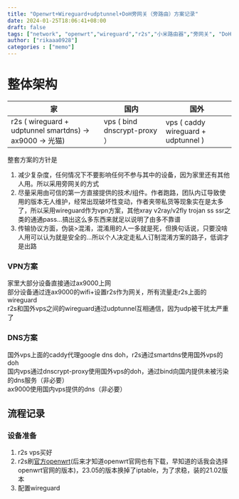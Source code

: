 ```yaml
---
title: "Openwrt+Wireguard+udptunnel+DoH旁网关（旁路由）方案记录"
date: 2024-01-25T18:06:41+08:00
draft: false
tags: ["network", "openwrt","wireguard","r2s","小米路由器","旁网关", "DoH", "udptunnel"]
author: ["rikaaa0928"]
categories : ["memo"]
---
```

# 整体架构

| 家 | 国内 | 国外 |
| --- | --- | --- |
| r2s ( wireguard + udptunnel smartdns) -> ax9000 -> 光猫) | vps ( bind dnscrypt-proxy ）| vps ( caddy wireguard + udptunnel ) |  

整套方案的方针是
1. 减少复杂度，任何情况下不要影响任何不参与其中的设备，因为家里还有其他人用。所以采用旁网关的方式  
2. 尽量采用由可信的第一方直接提供的技术/组件。作者跑路，团队内讧导致使用的版本无人维护，经常出现破坏性变动，作者夹带私货等现象实在是太多了，所以采用wireguard作为vpn方案，其他xray v2ray/v2fly trojan ss ssr之类的通通pass...搞出这么多东西来就足以说明了由多不靠谱  
3. 传输协议方面，伪装>混淆，混淆用的人一多就是死，但换句话说，只要没啥人用可以认为就是安全的...所以个人决定走私人订制混淆方案的路子，低调才是出路  

### VPN方案
家里大部分设备直接通过ax9000上网  
部分设备通过连ax9000的wifi+设置r2s作为网关，所有流量走r2s上面的wireguard  
r2s和国外vps之间的wireguard通过udptunnel互相通信，因为udp被干扰太严重了  

### DNS方案
国外vps上面的caddy代理google dns doh，r2s通过smartdns使用国外vps的doh  
国内vps通过dnscrypt-proxy使用国外vps的doh，通过bind向国内提供未被污染的dns服务（非必要）  
ax9000使用国内vps提供的dns（非必要）  

## 流程记录  
### 设备准备
1. r2s vps买好  
2. r2s刷[官方openwrt](https://wiki.friendlyelec.com/wiki/index.php/NanoPi_R2S/zh#.E4.B8.8B.E8.BD.BD.E5.9B.BA.E4.BB.B6)(后来才知道openwrt官网也有下载，早知道的话我会选择openwrt官网的版本)，23.05的版本换掉了iptable，为了求稳，装的21.02版本  
3. 配置wireguard

